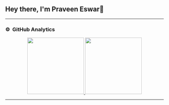 ## Hey there, I'm Praveen Eswar👋

<!--
**praveeneswarM/praveeneswarM** is a ✨ _special_ ✨ repository because its `README.md` (this file) appears on your GitHub profile.

Here are some ideas to get you started:

- 🔭 I’m currently working on ...
- 🌱 I’m currently learning ...
- 👯 I’m looking to collaborate on ...
- 🤔 I’m looking for help with ...
- 💬 Ask me about ...
- 📫 How to reach me: ...
- 😄 Pronouns: ...
- ⚡ Fun fact: ...
-->

---

### ⚙️ &nbsp;GitHub Analytics

<p align="center">
<a href="https://github.com/praveeneswarM">
  <img height="180em" src="https://github-readme-stats-eight-theta.vercel.app/api?username=praveeneswarM&show_icons=true&theme=buefy&include_all_commits=true&count_private=true"/>
  <img height="180em" src="https://github-readme-stats-eight-theta.vercel.app/api/top-langs/?username=praveeneswarM&layout=compact&langs_count=8&theme=buefy"/>
</a>
</p>

---
